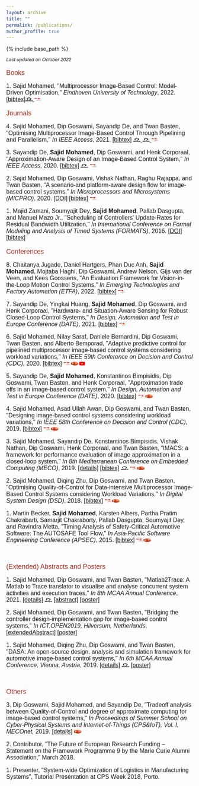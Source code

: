 ```yaml
---
layout: archive
title: ""
permalink: /publications/
author_profile: true
---
```


{% include base_path %}

<style>
p { margin-bottom: 0px; }
</style>


<font face="helvetica" size="2">
<p><i>Last updated on October 2022</i></p></font>



<font face="helvetica" color="#A93226" size="4">
<p>Books</p></font>

<font face="helvetica" size="3">
<p>1. Sajid Mohamed, &quot;Multiprocessor Image-Based Control: Model-Driven Optimisation,&quot;<i> Eindhoven University of Technology</i>, 2022. <a href="http://sajid-mohamed.github.io/files/bib_mohamedThesis.txt" target="_blank">[bibtex]</a><a href="https://github.com/sajid-mohamed/sajidPhDThesis" target="_blank"><img src="/images/github.png" height="10" width="20"> </a><a href=" https://sajid-mohamed.github.io/files/SajidMohamed__Thesis_final.pdf" target="_blank"><img src="/images/download.png" height="10" width="20"></a></p>
    
<font face="helvetica" color="#A93226" size="4">
<p>Journals</p></font>

<font face="helvetica" size="3">

<p>4. Sajid Mohamed, Dip Goswami, Sayandip De, and Twan Basten, &quot;Optimising Multiprocessor Image-Based Control Through Pipelining and Parallelism,&quot;<i> In IEEE Access</i>, 2021. <a href="http://sajid-mohamed.github.io/files/bib_mohamed2021access.txt" target="_blank">[bibtex]</a> <a href="https://github.com/sajid-mohamed/SPADeControlDesign" target="_blank"><img src="/images/github.png" height="10" width="20"> </a><a href="https://github.com/sajid-mohamed/imacs" target="_blank"><img src="/images/github.png" height="10" width="20"> </a><a href="https://doi.org/10.1109/ACCESS.2021.3103051" target="_blank"><img src="/images/download.png" height="10" width="20"></a></p>

<p>3. Sayandip De,<b> Sajid Mohamed</b>, Dip Goswami, and Henk Corporaal, &quot;Approximation-Aware Design of an Image-Based Control System,&quot; <i>In IEEE Access</i>, 2020. <a href="http://sajid-mohamed.github.io/files/bib_de2020access.txt" target="_blank">[bibtex]</a> <a href="https://github.com/sayandipde/approx_ibc" target="_blank"><img src="/images/github.png" height="10" width="20"></a> <a href="https://ieeexplore.ieee.org/stamp/stamp.jsp?tp=&arnumber=9189775" target="_blank"><img src="/images/download.png" height="10" width="20"></a></p>

<p>2. Sajid Mohamed, Dip Goswami, Vishak Nathan, Raghu Rajappa, and Twan Basten, &quot;A scenario-and platform-aware design flow for image-based control systems,&quot; <i>In Microprocessors and Microsystems (MICPRO)</i>, 2020. <a href="https://doi.org/10.1016/j.micpro.2020.103037" target="_blank">[DOI]</a> <a href="http://sajid-mohamed.github.io/files/bib_mohamed2020scenario.txt" target="_blank">[bibtex]</a> <a href="https://sajid-mohamed.github.io/files/103037preprint.pdf" target="_blank"><img src="/images/download.png" height="10" width="20"></a></p>

<p>1. Majid Zamani, Soumyajit Dey, <b>Sajid Mohamed</b>, Pallab Dasgupta, and Manuel Mazo Jr., &quot;Scheduling of Controllers' Update-Rates for Residual Bandwidth Utilization,&quot; <i>In International Conference on Formal Modeling and Analysis of Timed Systems (FORMATS)</i>, 2016. <a href="https://doi.org/10.1007/978-3-319-44878-7_6" target="_blank">[DOI]</a> <a href="http://sajid-mohamed.github.io/files/bib_formats.txt" target="_blank">[bibtex]</a></p>

<font face="helvetica" color="#A93226" size="4">
<p>Conferences</p></font>

<font face="helvetica" size="3">
<p>8. Chaitanya Jugade, Daniel Hartgers, Phan Duc Anh, <b>Sajid Mohamed</b>, Mojtaba Haghi, Dip Goswami, Andrew Nelson, Gijs van der Veen, and Kees Goossens, &quot;An Evaluation Framework for Vision-in-the-Loop Motion Control Systems,&quot; <i>In Emerging Technologies and Factory Automation (ETFA)</i>, 2022.  <a href="http://sajid-mohamed.github.io/files/bib_jugade2022etfa.txt" target="_blank">[bibtex]</a> <a href="https://sajid-mohamed.github.io/files/ETFA_2022.pdf" target="_blank"><img src="/images/download.png" height="10" width="20"></a></p>
    
<p>7. Sayandip De, Yingkai Huang, <b>Sajid Mohamed</b>, Dip Goswami, and Henk Corporaal, &quot;Hardware- and Situation-Aware Sensing for Robust
Closed-Loop Control Systems,&quot; <i>In Design, Automation and Test in Europe Conference (DATE)</i>, 2021.  <a href="http://sajid-mohamed.github.io/files/bib_de2021hardware.txt" target="_blank">[bibtex]</a> <a href="https://sajid-mohamed.github.io/files/DATE2021paper.pdf" target="_blank"><img src="/images/download.png" height="10" width="20"></a></p>

<p>6. Sajid Mohamed, Nilay Saraf, Daniele Bernardini, Dip Goswami, Twan Basten, and Alberto Bemporad, &quot;Adaptive predictive control for pipelined multiprocessor image-based control systems considering workload variations,&quot; <i>In IEEE 59th Conference on Decision and Control (CDC)</i>, 2020. <a href="http://sajid-mohamed.github.io/files/bib_mohamed2020adaptive.txt" target="_blank">[bibtex]</a> <a href="https://sajid-mohamed.github.io/files/2020CDCmohamed.pdf" target="_blank"><img src="/images/download.png" height="10" width="20"></a><a href="https://sajid-mohamed.github.io/files/CDC20SMohamedv2.pptx" target="_blank"><img src="/images/slides.png" height="10" width="20"></a><a href="https://youtu.be/q1OrkSAIabo" target="_blank"><img src="/images/video.png" height="10" width="20"></a></p>

<p>5. Sayandip De, <b>Sajid Mohamed</b>, Konstantinos Bimpisidis, Dip Goswami, Twan Basten, and Henk Corporaal, &quot;Approximation trade offs in an image-based control system,&quot; <i>In Design, Automation and Test in Europe Conference (DATE)</i>, 2020. <a href="http://sajid-mohamed.github.io/files/bib_de2020approximation.txt" target="_blank">[bibtex]</a> <a href="https://sajid-mohamed.github.io/files/DATE2020paper.pdf" target="_blank"><img src="/images/download.png" height="10" width="20"></a><a href="https://sajid-mohamed.github.io/files/DATE2020slides.pdf" target="_blank"><img src="/images/slides.png" height="10" width="20"></a></p>

<p>4. Sajid Mohamed, Asad Ullah Awan, Dip Goswami, and Twan Basten, &quot;Designing image-based control systems considering workload variations,&quot; <i>In IEEE 58th Conference on Decision and Control (CDC)</i>, 2019. <a href="http://sajid-mohamed.github.io/files/bib_mohamed2019designing.txt" target="_blank">[bibtex]</a> <a href="https://pure.tue.nl/ws/portalfiles/portal/144403064/CDC_cam_ready.pdf" target="_blank"><img src="/images/download.png" height="10" width="20"></a><a href="https://sajid-mohamed.github.io/files/CDC19SMohamed.pptx" target="_blank"><img src="/images/slides.png" height="10" width="20"></a></p>

<p>3. Sajid Mohamed, Sayandip De, Konstantinos Bimpisidis, Vishak Nathan, Dip Goswami, Henk Corporaal, and Twan Basten, &quot;IMACS: a framework for performance evaluation of image approximation in a closed-loop system,&quot; <i>In 8th Mediterranean Conference on Embedded Computing (MECO)</i>, 2019. <a href="https://sajid-mohamed.github.io/tools/imacs/">[details]</a> <a href="http://sajid-mohamed.github.io/files/bib_mohamed2019imacs.txt" target="_blank">[bibtex]</a> <a href="https://github.com/sajid-mohamed/imacs" target="_blank"><img src="/images/github.png" height="10" width="20"></a> <a href="https://pure.tue.nl/ws/portalfiles/portal/131905081/IMACS.pdf" target="_blank"><img src="/images/download.png" height="10" width="20"></a><a href="https://sajid-mohamed.github.io/files/IMACS_.pptx" target="_blank"><img src="/images/slides.png" height="10" width="20"></a></p>

<p>2. Sajid Mohamed, Diqing Zhu, Dip Goswami, and Twan Basten, &quot;Optimising Quality-of-Control for Data-intensive Multiprocessor Image-Based Control Systems considering Workload Variations,&quot; <i>In Digital System Design (DSD)</i>, 2018. <a href="http://sajid-mohamed.github.io/files/bib_mohamed2018optimising.txt" target="_blank">[bibtex]</a> <a href="https://pure.tue.nl/ws/portalfiles/portal/145692692/PID5432947.pdf" target="_blank"><img src="/images/download.png" height="10" width="20"></a><a href="https://sajid-mohamed.github.io/files/SPADe_DSD2018v2.pptx" target="_blank"><img src="/images/slides.png" height="10" width="20"></a></p>

<p>1. Martin Becker, <b>Sajid Mohamed</b>, Karsten Albers, Partha Pratim Chakrabarti, Samarjit Chakraborty, Pallab Dasgupta, Soumyajit Dey, and Ravindra Metta, &quot;Timing Analysis of Safety-Critical Automotive Software: The AUTOSAFE Tool Flow,&quot; <i> In Asia-Pacific Software Engineering Conference (APSEC)</i>, 2015. <a href="http://sajid-mohamed.github.io/files/bib_autosafe.txt">[bibtex]</a> <a href="http://sajid-mohamed.github.io/files/AUTOSAFE.pdf" target="_blank"><img src="/images/download.png" height="10" width="20"></a><a href="http://sajid-mohamed.github.io/files/AUTOSAFE_APSEC_2015.pptx" target="_blank"><img src="/images/slides.png" height="10" width="20"></a></p>

</font><br>

<font face="helvetica" color="#A93226" size="4">
<p>(Extended) Abstracts and Posters</p></font>


<font face="helvetica" size="3">
<p>1. Sajid Mohamed, Dip Goswami, and Twan Basten, &quot;Matlab2Trace: A Matlab to Trace translator to visualise and analyse concurrent system activities and execution traces,&quot; <i>In 8th MCAA Annual Conference</i>, 2021. <a href="https://research.tue.nl/en/publications/matlab2trace-a-matlab-to-trace-translator-to-visualise-and-analys" target="_blank">[details]</a> <a href="https://github.com/sajid-mohamed/Matlab2Trace" target="_blank"><img src="/images/github.png" height="10" width="20"></a> <a href="https://zenodo.org/record/4650066#.YQALmajiuUk" target="_blank">[abstract]</a> <a href="https://pure.tue.nl/ws/portalfiles/portal/169227475/matlab2tracePoster.pdf" target="_blank">[poster]</a></p>
  
<p>2. Sajid Mohamed, Dip Goswami, and Twan Basten, &quot;Bridging the controller design-implementation gap for image-based control systems,&quot; <i>In ICT.OPEN2019,  Hilversum, Netherlands</i>. <a href="https://pure.tue.nl/ws/portalfiles/portal/123479680/ICTOPEN2019_abstract_32_1_.pdf" target="_blank">[extendedAbstract]</a> <a href="https://pure.tue.nl/ws/portalfiles/portal/123479426/MohamedS_Poster2_ICTOPEN19.pdf" target="_blank">[poster]</a></p>

<p>1. Sajid Mohamed, Diqing Zhu, Dip Goswami, and Twan Basten, &quot;DASA: An open-source design, analysis and simulation framework for automotive image-based control systems,&quot; <i>In 6th MCAA Annual Conference, Vienna, Austria</i>, 2019. <a href="https://research.tue.nl/en/publications/dasa-an-open-source-design-analysis-and-simulation-framework-for-" target="_blank">[details]</a> <a href="https://github.com/sajid-mohamed/DASA" target="_blank"><img src="/images/github.png" height="10" width="20"></a> <a href="https://pure.tue.nl/ws/portalfiles/portal/123479221/MCAA_poster_Sajid.pdf" target="_blank">[poster]</a></p>

</font><br>



<font face="helvetica" color="#A93226" size="4">
<p>Others</p></font>


<font face="helvetica" size="3">

<p>3. Dip Goswami, Sajid Mohamed, and Sayandip De, &quot;Tradeoff analysis between Quality-of-Control and degree of approximate computing for image-based control systems,&quot; <i>In Proceedings of Summer School on Cyber-Physical Systems and Internet-of-Things (CPS&IoT), Vol. I, MECOnet,</i> 2019. <a href="https://www.researchgate.net/publication/333811037_Proceedings_of_CPSIoT2019_Cyber_Physical_Systems_and_Internet_of_Things" target="_blank">[details]</a> <a href="http://sajid-mohamed.github.io/files/CPSIoTTutorial.pptx" target="_blank"><img src="/images/slides.png" height="10" width="20"></a></p>

<p>2. Contributor, &quot;The Future of European Research Funding – Statement on the Framework Programme 9 by the Marie Curie Alumni Association,&quot; March 2018.</p>

<p>1. Presenter, &quot;System-wide Optimization of Logistics in Manufacturing Systems&quot;, Tutorial Presentation at CPS Week 2018, Porto.</p>
